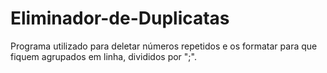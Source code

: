 # Eliminador-de-Duplicatas
Programa utilizado para deletar números repetidos e os formatar para que fiquem agrupados em linha, divididos por ";".
